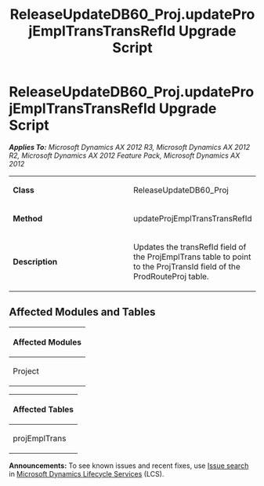 ﻿---
title: ReleaseUpdateDB60_Proj.updateProjEmplTransTransRefId Upgrade Script
TOCTitle: ReleaseUpdateDB60_Proj.updateProjEmplTransTransRefId Upgrade Script
ms:assetid: 5317763d-3f95-bd74-0f81-2cf78f2e721f
ms:mtpsurl: https://msdn.microsoft.com/en-us/library/JJ685571(v=AX.60)
ms:contentKeyID: 49708265
ms.date: 05/18/2015
mtps_version: v=AX.60
---

# ReleaseUpdateDB60\_Proj.updateProjEmplTransTransRefId Upgrade Script 


_**Applies To:** Microsoft Dynamics AX 2012 R3, Microsoft Dynamics AX 2012 R2, Microsoft Dynamics AX 2012 Feature Pack, Microsoft Dynamics AX 2012_

<table>
<colgroup>
<col style="width: 50%" />
<col style="width: 50%" />
</colgroup>
<tbody>
<tr class="odd">
<td><p><strong>Class</strong></p></td>
<td><p>ReleaseUpdateDB60_Proj</p></td>
</tr>
<tr class="even">
<td><p><strong>Method</strong></p></td>
<td><p>updateProjEmplTransTransRefId</p></td>
</tr>
<tr class="odd">
<td><p><strong>Description</strong></p></td>
<td><p>Updates the transRefId field of the ProjEmplTrans table to point to the ProjTransId field of the ProdRouteProj table.</p></td>
</tr>
</tbody>
</table>


## Affected Modules and Tables

<table>
<colgroup>
<col style="width: 100%" />
</colgroup>
<thead>
<tr class="header">
<th><p>Affected Modules</p></th>
</tr>
</thead>
<tbody>
<tr class="odd">
<td><p>Project</p></td>
</tr>
</tbody>
</table>


<table>
<colgroup>
<col style="width: 100%" />
</colgroup>
<thead>
<tr class="header">
<th><p>Affected Tables</p></th>
</tr>
</thead>
<tbody>
<tr class="odd">
<td><p>projEmplTrans</p></td>
</tr>
</tbody>
</table>

  
**Announcements:** To see known issues and recent fixes, use [Issue search](http://go.microsoft.com/fwlink/?linkid=389258) in [Microsoft Dynamics Lifecycle Services](http://go.microsoft.com/fwlink/?linkid=306505) (LCS).

